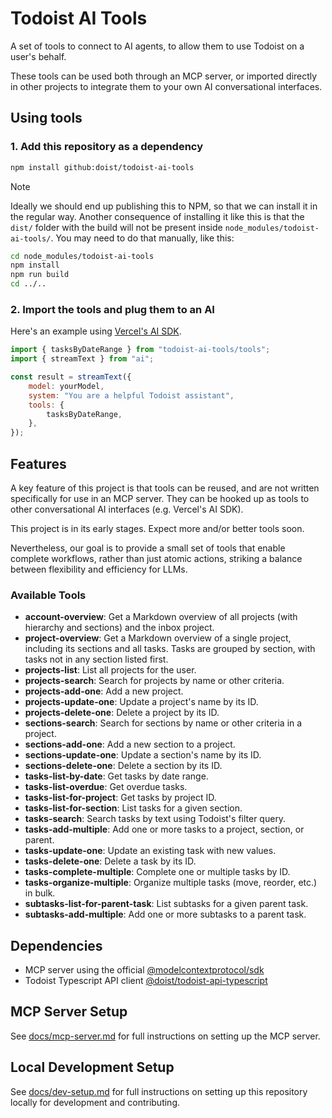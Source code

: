 # Todoist AI Tools

A set of tools to connect to AI agents, to allow them to use Todoist on a user's behalf.

These tools can be used both through an MCP server, or imported directly in other projects to
integrate them to your own AI conversational interfaces.

## Using tools

### 1. Add this repository as a dependency

```sh
npm install github:doist/todoist-ai-tools
```

> [!NOTE]
>
> Ideally we should end up publishing this to NPM, so that we can install it in the regular way.
> Another consequence of installing it like this is that the `dist/` folder with the build will not
> be present inside `node_modules/todoist-ai-tools/`. You may need to do that manually, like this:
>
> ```sh
> cd node_modules/todoist-ai-tools
> npm install
> npm run build
> cd ../..
> ```

### 2. Import the tools and plug them to an AI

Here's an example using [Vercel's AI SDK](https://ai-sdk.dev/docs/ai-sdk-core/generating-text#streamtext).

```js
import { tasksByDateRange } from "todoist-ai-tools/tools";
import { streamText } from "ai";

const result = streamText({
    model: yourModel,
    system: "You are a helpful Todoist assistant",
    tools: {
        tasksByDateRange,
    },
});
```

## Features

A key feature of this project is that tools can be reused, and are not written specifically for use in an MCP server. They can be hooked up as tools to other conversational AI interfaces (e.g. Vercel's AI SDK).

This project is in its early stages. Expect more and/or better tools soon.

Nevertheless, our goal is to provide a small set of tools that enable complete workflows, rather than just atomic actions, striking a balance between flexibility and efficiency for LLMs.

### Available Tools

- **account-overview**: Get a Markdown overview of all projects (with hierarchy and sections) and the inbox project.
- **project-overview**: Get a Markdown overview of a single project, including its sections and all tasks. Tasks are grouped by section, with tasks not in any section listed first.
- **projects-list**: List all projects for the user.
- **projects-search**: Search for projects by name or other criteria.
- **projects-add-one**: Add a new project.
- **projects-update-one**: Update a project's name by its ID.
- **projects-delete-one**: Delete a project by its ID.
- **sections-search**: Search for sections by name or other criteria in a project.
- **sections-add-one**: Add a new section to a project.
- **sections-update-one**: Update a section's name by its ID.
- **sections-delete-one**: Delete a section by its ID.
- **tasks-list-by-date**: Get tasks by date range.
- **tasks-list-overdue**: Get overdue tasks.
- **tasks-list-for-project**: Get tasks by project ID.
- **tasks-list-for-section**: List tasks for a given section.
- **tasks-search**: Search tasks by text using Todoist's filter query.
- **tasks-add-multiple**: Add one or more tasks to a project, section, or parent.
- **tasks-update-one**: Update an existing task with new values.
- **tasks-delete-one**: Delete a task by its ID.
- **tasks-complete-multiple**: Complete one or multiple tasks by ID.
- **tasks-organize-multiple**: Organize multiple tasks (move, reorder, etc.) in bulk.
- **subtasks-list-for-parent-task**: List subtasks for a given parent task.
- **subtasks-add-multiple**: Add one or more subtasks to a parent task.

## Dependencies

-   MCP server using the official [@modelcontextprotocol/sdk](https://github.com/modelcontextprotocol/typescript-sdk?tab=readme-ov-file#installation)
-   Todoist Typescript API client [@doist/todoist-api-typescript](https://github.com/Doist/todoist-api-typescript)

## MCP Server Setup

See [docs/mcp-server.md](docs/mcp-server.md) for full instructions on setting up the MCP server.

## Local Development Setup

See [docs/dev-setup.md](docs/dev-setup.md) for full instructions on setting up this repository locally for development and contributing.

